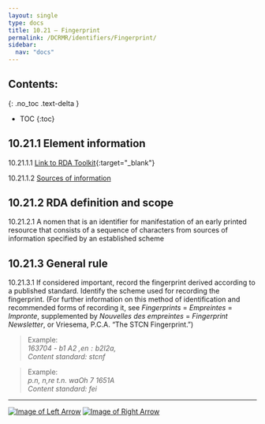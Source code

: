 ```yaml
---
layout: single
type: docs
title: 10.21 — Fingerprint
permalink: /DCRMR/identifiers/Fingerprint/
sidebar:
  nav: "docs"
---
```


## Contents:
{: .no_toc .text-delta }

- TOC
{:toc}

## 10.21.1 Element information

<a name="10.21.1.1">10.21.1.1</a> [Link to RDA Toolkit](https://beta.rdatoolkit.org/Content/Index?externalId=en-US_ala-4267b9ea-5015-36eb-b56a-c66f4b104f6f){:target="_blank"}

<a name="10.21.1.2">10.21.1.2</a> [Sources of information](/DCRMR/identifiers/#10011-sources-of-information)

## 10.21.2 RDA definition and scope

<a name="10.21.2.1">10.21.2.1</a> A nomen that is an identifier for manifestation of an early printed resource that consists of a sequence of characters from sources of information specified by an established scheme

## 10.21.3 General rule

<a name="10.21.3.1">10.21.3.1</a> If considered important, record the fingerprint derived according to a published standard. Identify the scheme used for recording the fingerprint. (For further information on this method of identification and recommended forms of recording it, see *Fingerprints* = *Empreintes* = *Impronte*, supplemented by *Nouvelles des empreintes* = *Fingerprint Newsletter*, or Vriesema, P.C.A. “The STCN Fingerprint.”)

>Example:  
> <CITE>163704 - b1 A2 ,$en : b2 I2 a,$</CITE>  
> <CITE>Content standard: stcnf</CITE>

>Example:  
> <CITE>p.n, n,re t.n. waOh 7 1651A</CITE>  
> <CITE>Content standard: fei</CITE>

---

[![Image of Left Arrow](https://rbms-bsc.github.io/DCRMR/assets/pictures/navigation/Arrow_Left.png "10.2 — Identifier for manifestation")](/DCRMR/identifiers/Identifier-for-manifestation/) [![Image of Right Arrow](https://rbms-bsc.github.io/DCRMR/assets/pictures/navigation/Arrow_Right.png "10.22 — Term of availability")](/DCRMR/identifiers/Term-of-availability/)